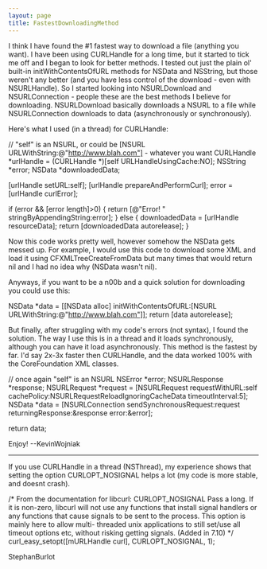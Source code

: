 ```yaml
---
layout: page
title: FastestDownloadingMethod
---
```


I think I have found the #1 fastest way to download a file (anything you want). I have been using CURLHandle for a long time, but it started to tick me off and I began to look for better methods. I tested out just the plain ol' built-in initWithContentsOfURL methods for NSData and NSString, but those weren't any better (and you have less control of the download - even with NSURLHandle). So I started looking into NSURLDownload and NSURLConnection - people these are the best methods I believe for downloading. NSURLDownload basically downloads a NSURL to a file while NSURLConnection downloads to data (asynchronously or synchronously).

Here's what I used (in a thread) for CURLHandle:
    
// "self" is an NSURL, or could be [NSURL URLWithString:@"http://www.blah.com"] - whatever you want
CURLHandle *urlHandle = (CURLHandle *)[self URLHandleUsingCache:NO];
NSString *error;
NSData *downloadedData;

[urlHandle setURL:self];
[urlHandle prepareAndPerformCurl];
error = [urlHandle curlError];

if (error && [error length]>0) {
	return [@"Error! " stringByAppendingString:error];
} else {
	downloadedData = [urlHandle resourceData];
	return [downloadedData autorelease];
}


Now this code works pretty well, however somehow the NSData gets messed up. For example, I would use this code to download some XML and load it using CFXMLTreeCreateFromData but many times that would return nil and I had no idea why (NSData wasn't nil).

Anyways, if you want to be a n00b and a quick solution for downloading you could use this:
    
NSData *data = [[NSData alloc] initWithContentsOfURL:[NSURL URLWithString:@"http://www.blah.com"]];
return [data autorelease];


But finally, after struggling with my code's errors (not syntax), I found the solution. The way I use this is in a thread and it loads synchronously, although you can have it load asynchronously. This method is the fastest by far. I'd say 2x-3x faster then CURLHandle, and the data worked 100% with the CoreFoundation XML classes.
    
// once again "self" is an NSURL
NSError *error;
NSURLResponse *response;
NSURLRequest *request = [NSURLRequest requestWithURL:self
       cachePolicy:NSURLRequestReloadIgnoringCacheData timeoutInterval:5];
NSData *data = [NSURLConnection sendSynchronousRequest:request
         returningResponse:&response error:&error];

return data;


Enjoy! --KevinWojniak

----

If you use CURLHandle in a thread (NSThread), my experience shows that setting the option CURLOPT_NOSIGNAL helps a lot (my code is more stable, and doesnt crash).

    
/*
      From the documentation for libcurl:
      CURLOPT_NOSIGNAL
           Pass a long. If it is non-zero, libcurl will not use any  functions
           that install signal handlers or any functions that cause signals to
           be sent to the process. This option is mainly here to allow  multi-
           threaded  unix  applications  to  still set/use all timeout options
           etc, without risking getting signals.  (Added in 7.10)
*/
         curl_easy_setopt([mURLHandle curl], CURLOPT_NOSIGNAL, 1);


StephanBurlot

